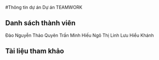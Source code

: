 #Thông tin dự án
Dự án TEAMWORK
## Danh sách thành viên
Đào Nguyễn Thảo Quyên
Trần Minh Hiếu
Ngô Thị Linh 
Lưu Hiểu Khánh
## Tài liệu tham khảo
